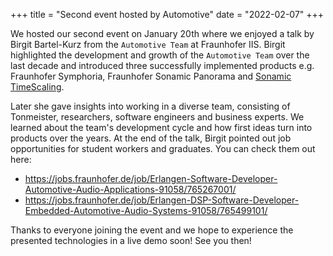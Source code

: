 +++
title = "Second event hosted by Automotive"
date = "2022-02-07"
+++

We hosted our second event on January 20th where we enjoyed a talk by Birgit Bartel-Kurz from the `Automotive Team` at Fraunhofer IIS. Birgit highlighted the development and growth of the `Automotive Team` over the last decade and introduced three successfully implemented products e.g. Fraunhofer Symphoria, Fraunhofer Sonamic Panorama and [Sonamic TimeScaling](https://www.iis.fraunhofer.de/en/ff/amm/automotive.html).

Later she gave insights into working in a diverse team, consisting of Tonmeister, researchers, software engineers and business experts. We learned about the team's development cycle and how first ideas turn into products over the years. At the end of the talk, Birgit pointed out job opportunities for student workers and graduates. You can check them out here:

 - <https://jobs.fraunhofer.de/job/Erlangen-Software-Developer-Automotive-Audio-Applications-91058/765267001/>
 - <https://jobs.fraunhofer.de/job/Erlangen-DSP-Software-Developer-Embedded-Automotive-Audio-Systems-91058/765499101/>

Thanks to everyone joining the event and we hope to experience the presented technologies in a live demo soon! See you then! 
